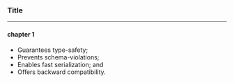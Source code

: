 ### Title
---

#### chapter 1
- Guarantees type-safety;
- Prevents schema-violations;
- Enables fast serialization; and
- Offers backward compatibility.
